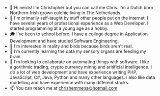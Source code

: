 - 👋 Hi nerds! I’m Christopher but you can call me Chris. I'm a Dutch born Northern-Irish grown culchie living in The Netherlands.
- 📑 I'm primarily self-taught by stuff other people put on the internet. I have several years of professional experience as a Web Developer. I started programming at a young age as a hobby.
- 🎓 I've been to school before. I have a college degree in Application Development and have studied Software Engineering.
- 👀 I’m interested in reality and birds because birds aren't real.
- 🌱 I’m currently learning the data my sensory organs are feeding my brain.
- 💞️ I’m looking to collaborate on automating things with software. I like algorithmic trading, crypto currency minng and aritificial intelligence. I do a lot of web development and have experience writing PHP, JavaScript, C#, Java, Python and many other languages. I also like data modelling and have experience with many different stacks.
- 📫 You can reach me at chrishemmens@hotmail.com
